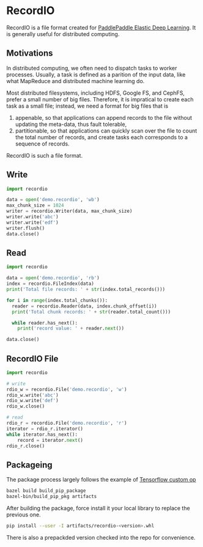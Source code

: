 # RecordIO

RecordIO is a file format created for [PaddlePaddle Elastic Deep Learning](https://kubernetes.io/blog/2017/12/paddle-paddle-fluid-elastic-learning/).  It is generally useful for distributed computing.

## Motivations

In distributed computing, we often need to dispatch tasks to worker processes.  Usually, a task is defined as a parition of the input data, like what MapReduce and distributed machine learning do.

Most distributed filesystems, including HDFS, Google FS, and CephFS, prefer a small number of big files.  Therefore, it is impratical to create each task as a small file; instead, we need a format for big files that is

1. appenable, so that applications can append records to the file without updating the meta-data, thus fault tolerable,
2. partitionable, so that applications can quickly scan over the file to count the total number of records, and create tasks each corresponds to a sequence of records.

RecordIO is such a file format.

## Write 

```python
import recordio

data = open('demo.recordio', 'wb')
max_chunk_size = 1024
writer = recordio.Writer(data, max_chunk_size)
writer.write('abc')
writer.write('edf')
writer.flush()
data.close()
```

## Read

```python
import recordio

data = open('demo.recordio', 'rb')   
index = recordio.FileIndex(data)
print('Total file records: ' + str(index.total_records()))

for i in range(index.total_chunks()):
  reader = recordio.Reader(data, index.chunk_offset(i))
  print('Total chunk records: ' + str(reader.total_count()))

  while reader.has_next():
    print('record value: ' + reader.next())

data.close()
```

## RecordIO File
```python
import recordio

# write
rdio_w = recordio.File('demo.recordio', 'w')
rdio_w.write('abc')
rdio_w.write('def')
rdio_w.close()

# read
rdio_r = recordio.File('demo.recordio', 'r')
iterator = rdio_r.iterator()       
while iterator.has_next():
    record = iterator.next()
rdio_r.close()
```

## Packageing
The package process largely follows the example of [Tensorflow custom op](https://github.com/tensorflow/custom-op)

```bash
bazel build build_pip_package
bazel-bin/build_pip_pkg artifacts
```

After building the package, force install it your local library to replace the previous one.
```bash
pip install --user -I artifacts/recordio-<version>.whl
```
There is also a prepackded version checked into the repo for convenience.
